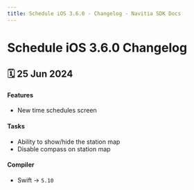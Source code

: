 ```yaml
---
title: Schedule iOS 3.6.0 - Changelog - Navitia SDK Docs
---
```


# Schedule iOS 3.6.0 Changelog

<h2>🗓 25 Jun 2024</h2>

#### Features
- New time schedules screen

#### Tasks
- Ability to show/hide the station map
- Disable compass on station map

#### Compiler
-  Swift -> `5.10`
